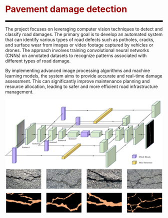 # <span style="color: #a00000;">Pavement damage detection</span>

<hr style="border: 2px solid #000000;" />

The project focuses on leveraging computer vision techniques to detect and classify road damages. The primary goal is to develop an automated system that can identify various types of road defects such as potholes, cracks, and surface wear from images or video footage captured by vehicles or drones. The approach involves training convolutional neural networks (CNNs) on annotated datasets to recognize patterns associated with different types of road damage.

By implementing advanced image processing algorithms and machine learning models, the system aims to provide accurate and real-time damage assessment. This can significantly improve maintenance planning and resource allocation, leading to safer and more efficient road infrastructure management.

![Vibroacoustic Modeling](../images/R1.png)

